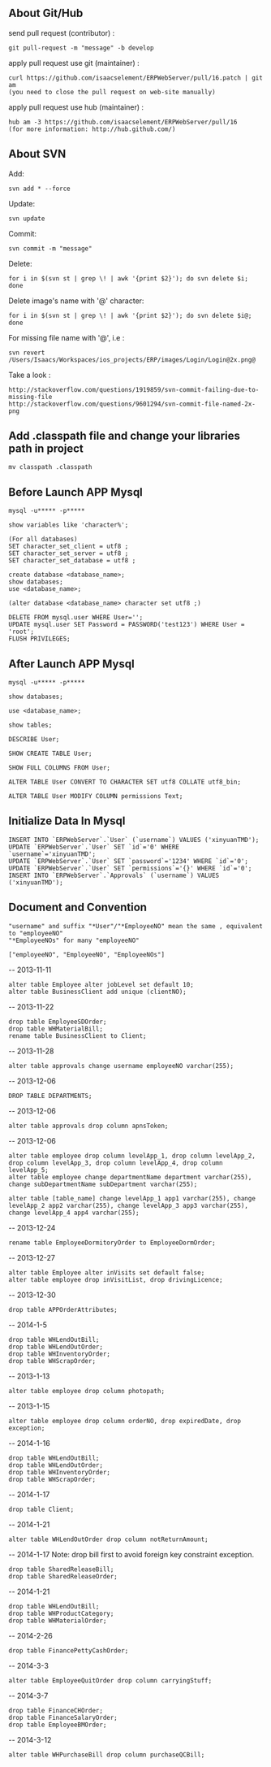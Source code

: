 
## About Git/Hub

send pull request (contributor) :

	git pull-request -m "message" -b develop

apply pull request use git (maintainer) :

	curl https://github.com/isaacselement/ERPWebServer/pull/16.patch | git am
	(you need to close the pull request on web-site manually)

apply pull request use hub (maintainer) :
	
	hub am -3 https://github.com/isaacselement/ERPWebServer/pull/16
	(for more information: http://hub.github.com/)


## About SVN
	
Add:

	svn add * --force

Update:
	
	svn update

Commit:
	
	svn commit -m "message"

Delete:
	
	for i in $(svn st | grep \! | awk '{print $2}'); do svn delete $i; done

Delete image's name with '@' character:
	
	for i in $(svn st | grep \! | awk '{print $2}'); do svn delete $i@; done

For missing file name with '@', i.e :

	svn revert /Users/Isaacs/Workspaces/ios_projects/ERP/images/Login/Login@2x.png@
	
Take a look : 

	http://stackoverflow.com/questions/1919859/svn-commit-failing-due-to-missing-file
	http://stackoverflow.com/questions/9601294/svn-commit-file-named-2x-png


## Add .classpath file and change your libraries path in project

	mv classpath .classpath


## Before Launch APP Mysql

	mysql -u***** -p*****
	
	show variables like 'character%';
	
	(For all databases)
	SET character_set_client = utf8 ; 
	SET character_set_server = utf8 ;
	SET character_set_database = utf8 ; 
	
	create database <database_name>;
	show databases;
	use <database_name>;

	(alter database <database_name> character set utf8 ;)

	DELETE FROM mysql.user WHERE User='';
	UPDATE mysql.user SET Password = PASSWORD('test123') WHERE User = 'root';
	FLUSH PRIVILEGES;

## After Launch APP Mysql

	mysql -u***** -p*****

	show databases;

	use <database_name>;

	show tables;

	DESCRIBE User;
	
	SHOW CREATE TABLE User;
	
	SHOW FULL COLUMNS FROM User;
	
	ALTER TABLE User CONVERT TO CHARACTER SET utf8 COLLATE utf8_bin;
	
	ALTER TABLE User MODIFY COLUMN permissions Text;
	
	
	
	
## Initialize Data In Mysql 
	
	INSERT INTO `ERPWebServer`.`User` (`username`) VALUES ('xinyuanTMD');
	UPDATE `ERPWebServer`.`User` SET `id`='0' WHERE `username`='xinyuanTMD';
	UPDATE `ERPWebServer`.`User` SET `password`='1234' WHERE `id`='0';
	UPDATE `ERPWebServer`.`User` SET `permissions`='{}' WHERE `id`='0';
	INSERT INTO `ERPWebServer`.`Approvals` (`username`) VALUES ('xinyuanTMD');
	
	
	
## Document and Convention
	
	"username" and suffix "*User"/"*EmployeeNO" mean the same , equivalent to "employeeNO" 
	"*EmployeeNOs" for many "employeeNO"
	
	["employeeNO", "EmployeeNO", "EmployeeNOs"]
	
	
-- 2013-11-11
	
	alter table Employee alter jobLevel set default 10;
	alter table BusinessClient add unique (clientNO);
	
	
-- 2013-11-22

	drop table EmployeeSDOrder;
	drop table WHMaterialBill;
	rename table BusinessClient to Client;


-- 2013-11-28

	alter table approvals change username employeeNO varchar(255);


-- 2013-12-06
	
	DROP TABLE DEPARTMENTS;
	
	
-- 2013-12-06

	alter table approvals drop column apnsToken;
	
	
-- 2013-12-06

	alter table employee drop column levelApp_1, drop column levelApp_2, drop column levelApp_3, drop column levelApp_4, drop column levelApp_5;
	alter table employee change departmentName department varchar(255), change subDepartmentName subDepartment varchar(255);
	
	alter table [table_name] change levelApp_1 app1 varchar(255), change levelApp_2 app2 varchar(255), change levelApp_3 app3 varchar(255), change levelApp_4 app4 varchar(255);
	
	
-- 2013-12-24

	rename table EmployeeDormitoryOrder to EmployeeDormOrder;


-- 2013-12-27

	alter table Employee alter inVisits set default false;
	alter table employee drop inVisitList, drop drivingLicence;
	
	
-- 2013-12-30

	drop table APPOrderAttributes;	

-- 2014-1-5

	drop table WHLendOutBill;
	drop table WHLendOutOrder;
	drop table WHInventoryOrder;
	drop table WHScrapOrder;
   
-- 2013-1-13

	alter table employee drop column photopath;
	
	
-- 2013-1-15

	alter table employee drop column orderNO, drop expiredDate, drop exception;

-- 2014-1-16

	drop table WHLendOutBill;
	drop table WHLendOutOrder;
	drop table WHInventoryOrder;
	drop table WHScrapOrder;
   
-- 2014-1-17

	drop table Client;

-- 2014-1-21

	alter table WHLendOutOrder drop column notReturnAmount;
	
	
-- 2014-1-17 Note: drop bill first to avoid foreign key constraint exception.
 	
 	drop table SharedReleaseBill;
	drop table SharedReleaseOrder;
	
-- 2014-1-21

	drop table WHLendOutBill;
	drop table WHProductCategory;
	drop table WHMaterialOrder;

-- 2014-2-26

	drop table FinancePettyCashOrder;
	
-- 2014-3-3
	
	alter table EmployeeQuitOrder drop column carryingStuff;
  
-- 2014-3-7

	drop table FinanceCHOrder;
	drop table FinanceSalaryOrder;
	drop table EmployeeBMOrder;
	
-- 2014-3-12
	
	alter table WHPurchaseBill drop column purchaseQCBill;
	
  